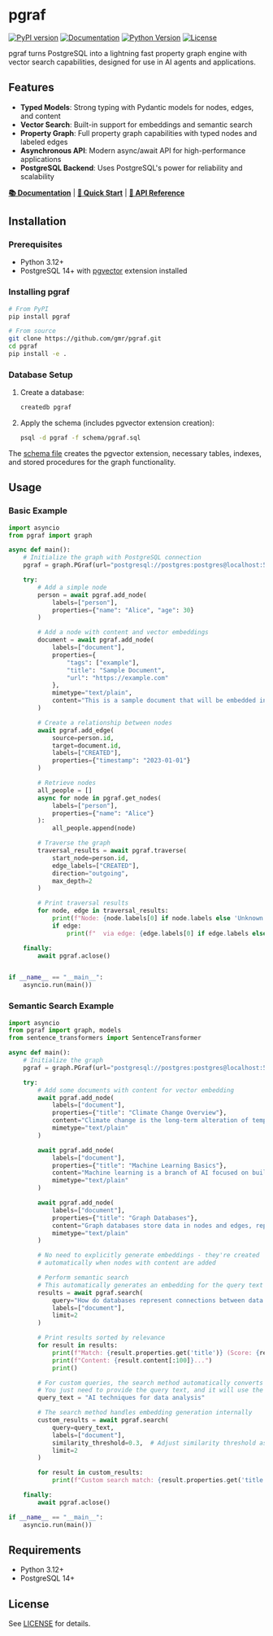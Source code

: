 # pgraf

[![PyPI version](https://badge.fury.io/py/pgraf.svg)](https://badge.fury.io/py/pgraf)
[![Documentation](https://img.shields.io/badge/docs-latest-blue.svg)](https://gmr.github.io/pgraf/)
[![Python Version](https://img.shields.io/pypi/pyversions/pgraf)](https://pypi.org/project/pgraf/)
[![License](https://img.shields.io/github/license/gmr/pgraf)](https://github.com/gmr/pgraf/blob/main/LICENSE)

pgraf turns PostgreSQL into a lightning fast property graph engine with vector search capabilities, designed for use in AI agents and applications.

## Features

- **Typed Models**: Strong typing with Pydantic models for nodes, edges, and content
- **Vector Search**: Built-in support for embeddings and semantic search
- **Property Graph**: Full property graph capabilities with typed nodes and labeled edges
- **Asynchronous API**: Modern async/await API for high-performance applications
- **PostgreSQL Backend**: Uses PostgreSQL's power for reliability and scalability

[**📚 Documentation**](https://gmr.github.io/pgraf/) | [**🚀 Quick Start**](https://gmr.github.io/pgraf/installation/) | [**📖 API Reference**](https://gmr.github.io/pgraf/api/graph/)

## Installation

### Prerequisites

- Python 3.12+
- PostgreSQL 14+ with [pgvector](https://github.com/pgvector/pgvector) extension installed

### Installing pgraf

```bash
# From PyPI
pip install pgraf

# From source
git clone https://github.com/gmr/pgraf.git
cd pgraf
pip install -e .
```

### Database Setup

1. Create a database:
   ```bash
   createdb pgraf
   ```

2. Apply the schema (includes pgvector extension creation):
   ```bash
   psql -d pgraf -f schema/pgraf.sql
   ```

The [schema file](schema/pgraf.sql) creates the pgvector extension, necessary tables, indexes, and stored procedures for the graph functionality.

## Usage

### Basic Example

```python
import asyncio
from pgraf import graph

async def main():
    # Initialize the graph with PostgreSQL connection
    pgraf = graph.PGraf(url="postgresql://postgres:postgres@localhost:5432/pgraf")

    try:
        # Add a simple node
        person = await pgraf.add_node(
            labels=["person"],
            properties={"name": "Alice", "age": 30}
        )

        # Add a node with content and vector embeddings
        document = await pgraf.add_node(
            labels=["document"],
            properties={
                "tags": ["example"],
                "title": "Sample Document",
                "url": "https://example.com"
            },
            mimetype="text/plain",
            content="This is a sample document that will be embedded in vector space."
        )

        # Create a relationship between nodes
        await pgraf.add_edge(
            source=person.id,
            target=document.id,
            labels=["CREATED"],
            properties={"timestamp": "2023-01-01"}
        )

        # Retrieve nodes
        all_people = []
        async for node in pgraf.get_nodes(
            labels=["person"],
            properties={"name": "Alice"}
        ):
            all_people.append(node)

        # Traverse the graph
        traversal_results = await pgraf.traverse(
            start_node=person.id,
            edge_labels=["CREATED"],
            direction="outgoing",
            max_depth=2
        )

        # Print traversal results
        for node, edge in traversal_results:
            print(f"Node: {node.labels[0] if node.labels else 'Unknown'} {node.id}")
            if edge:
                print(f"  via edge: {edge.labels[0] if edge.labels else 'Unknown'}")

    finally:
        await pgraf.aclose()


if __name__ == "__main__":
    asyncio.run(main())
```

### Semantic Search Example

```python
import asyncio
from pgraf import graph, models
from sentence_transformers import SentenceTransformer

async def main():
    # Initialize the graph
    pgraf = graph.PGraf(url="postgresql://postgres:postgres@localhost:5432/pgraf")

    try:
        # Add some documents with content for vector embedding
        await pgraf.add_node(
            labels=["document"],
            properties={"title": "Climate Change Overview"},
            content="Climate change is the long-term alteration of temperature and weather patterns.",
            mimetype="text/plain"
        )

        await pgraf.add_node(
            labels=["document"],
            properties={"title": "Machine Learning Basics"},
            content="Machine learning is a branch of AI focused on building models that learn from data.",
            mimetype="text/plain"
        )

        await pgraf.add_node(
            labels=["document"],
            properties={"title": "Graph Databases"},
            content="Graph databases store data in nodes and edges, representing entities and relationships.",
            mimetype="text/plain"
        )

        # No need to explicitly generate embeddings - they're created
        # automatically when nodes with content are added

        # Perform semantic search
        # This automatically generates an embedding for the query text
        results = await pgraf.search(
            query="How do databases represent connections between data points?",
            labels=["document"],
            limit=2
        )

        # Print results sorted by relevance
        for result in results:
            print(f"Match: {result.properties.get('title')} (Score: {result.similarity:.4f})")
            print(f"Content: {result.content[:100]}...")
            print()

        # For custom queries, the search method automatically converts query to embeddings
        # You just need to provide the query text, and it will use the internal embedding model
        query_text = "AI techniques for data analysis"

        # The search method handles embedding generation internally
        custom_results = await pgraf.search(
            query=query_text,
            labels=["document"],
            similarity_threshold=0.3,  # Adjust similarity threshold as needed
            limit=2
        )

        for result in custom_results:
            print(f"Custom search match: {result.properties.get('title')} (Score: {result.similarity:.4f})")

    finally:
        await pgraf.aclose()

if __name__ == "__main__":
    asyncio.run(main())
```

## Requirements

- Python 3.12+
- PostgreSQL 14+

## License

See [LICENSE](LICENSE) for details.
